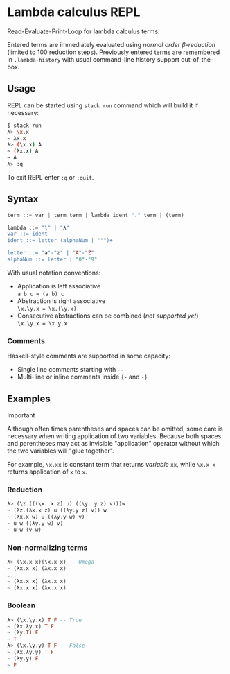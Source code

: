 # Lambda calculus REPL

Read-Evaluate-Print-Loop for lambda calculus terms.

Entered terms are immediately evaluated using *normal order $\beta$-reduction*
(limited to 100 reduction steps).
Previously entered terms are remembered in `.lambda-history` with usual
command-line history support out-of-the-box.

## Usage

REPL can be started using `stack run` command which will build it if necessary:

```bash
$ stack run
λ> \x.x
~ λx.x
λ> (\x.x) A
~ (λx.x) A
~ A
λ> :q
```

To exit REPL enter `:q` or `:quit`.

## Syntax

```haskell
term ::= var | term term | lambda ident "." term | (term)

lambda ::= "\" | "λ"
var ::= ident
ident ::= letter (alphaNum | "'")+

letter ::= "a"-"z" | "A"-"Z"
alphaNum ::= letter | "0"-"9"
```

With usual notation conventions:

- Application is left associative  
  `a b c = (a b) c`
- Abstraction is right associative  
  `\x.\y.x = \x.(\y.x)`
- Consecutive abstractions can be combined (*not supported yet*)  
  `\x.\y.x = \x y.x`

### Comments

Haskell-style comments are supported in some capacity:

- Single line comments starting with `--`
- Multi-line or inline comments inside `{-` and `-}`

## Examples

> [!Important]
>
> Although often times parentheses and spaces can be omitted,
> some care is necessary when writing application of two variables.
> Because both spaces and parentheses may act as invisible "application"
> operator without which the two variables will "glue together".
>
> For example, `\x.xx` is constant term that returns *variable* `xx`,
> while `\x.x x` returns application of `x` to `x`.

### Reduction

```haskell
λ> (\z.(((\x. x z) u) ((\y. y z) v)))w
~ (λz.(λx.x z) u ((λy.y z) v)) w
~ (λx.x w) u ((λy.y w) v)
~ u w ((λy.y w) v)
~ u w (v w)
```

### Non-normalizing terms

```haskell
λ> (\x.x x)(\x.x x) -- Omega
~ (λx.x x) (λx.x x)
...
~ (λx.x x) (λx.x x)
~ (λx.x x) (λx.x x)
```

### Boolean

```haskell
λ> (\x.\y.x) T F -- True
~ (λx.λy.x) T F
~ (λy.T) F
~ T
λ> (\x.\y.y) T F -- False
~ (λx.λy.y) T F
~ (λy.y) F
~ F
```
